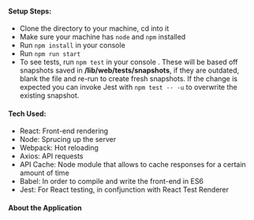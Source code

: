 #### Setup Steps:
* Clone the directory to your machine, cd into it
* Make sure your machine has `node` and `npm` installed
* Run `npm install` in your console
* Run `npm run start`
* To see tests, run `npm test` in your console . These will be based off snapshots saved in **/lib/web/__tests__/__snapshots__**, if they are outdated, blank the file and re-run to create fresh snapshots. If the change is expected you can invoke Jest with `npm test -- -u` to overwrite the existing snapshot.

#### Tech Used:
* React: Front-end rendering
* Node: Sprucing up the server
* Webpack: Hot reloading
* Axios: API requests
* API Cache: Node module that allows to cache responses for a certain amount of time
* Babel: In order to compile and write the front-end in ES6
* Jest: For React testing, in confjunction with React Test Renderer

#### About the Application
